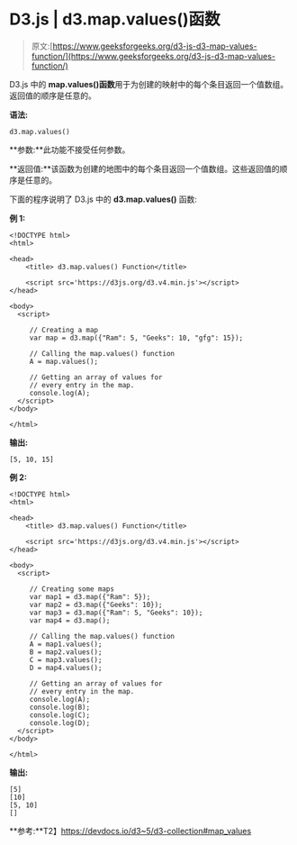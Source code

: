 # D3.js | d3.map.values()函数

> 原文:[https://www.geeksforgeeks.org/d3-js-d3-map-values-function/](https://www.geeksforgeeks.org/d3-js-d3-map-values-function/)

D3.js 中的 **map.values()函数**用于为创建的映射中的每个条目返回一个值数组。返回值的顺序是任意的。

**语法:**

```
d3.map.values()
```

**参数:**此功能不接受任何参数。

**返回值:**该函数为创建的地图中的每个条目返回一个值数组。这些返回值的顺序是任意的。

下面的程序说明了 D3.js 中的 **d3.map.values()** 函数:

**例 1:**

```
<!DOCTYPE html>
<html>

<head>
    <title> d3.map.values() Function</title>

    <script src='https://d3js.org/d3.v4.min.js'></script>
</head>

<body>   
  <script>

     // Creating a map
     var map = d3.map({"Ram": 5, "Geeks": 10, "gfg": 15});

     // Calling the map.values() function
     A = map.values();

     // Getting an array of values for
     // every entry in the map.
     console.log(A);
  </script>
</body>

</html>
```

**输出:**

```
[5, 10, 15]

```

**例 2:**

```
<!DOCTYPE html>
<html>

<head>
    <title> d3.map.values() Function</title>

    <script src='https://d3js.org/d3.v4.min.js'></script>
</head>

<body>
  <script>

     // Creating some maps
     var map1 = d3.map({"Ram": 5});
     var map2 = d3.map({"Geeks": 10});
     var map3 = d3.map({"Ram": 5, "Geeks": 10});
     var map4 = d3.map();

     // Calling the map.values() function
     A = map1.values();
     B = map2.values();
     C = map3.values();
     D = map4.values();

     // Getting an array of values for
     // every entry in the map.
     console.log(A);
     console.log(B);
     console.log(C);
     console.log(D);
  </script>
</body>

</html>
```

**输出:**

```
[5]
[10]
[5, 10]
[]

```

**参考:**T2】https://devdocs.io/d3~5/d3-collection#map_values
